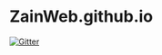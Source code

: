 # ZainWeb.github.io

[![Gitter](https://badges.gitter.im/Join%20Chat.svg)](https://gitter.im/xXAwesomeXx/ZainWeb.github.io?utm_source=badge&utm_medium=badge&utm_campaign=pr-badge&utm_content=badge)
